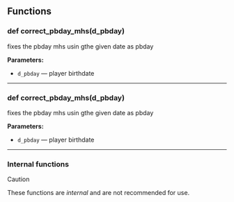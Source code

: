 ## Functions

### def correct_pbday_mhs(d_pbday)

fixes the pbday mhs usin gthe given date as pbday

**Parameters:**
- `d_pbday` &mdash; player birthdate


---

### def correct_pbday_mhs(d_pbday)

fixes the pbday mhs usin gthe given date as pbday

**Parameters:**
- `d_pbday` &mdash; player birthdate


---

### Internal functions

> [!CAUTION]
> These functions are *internal* and are not recommended for use.

